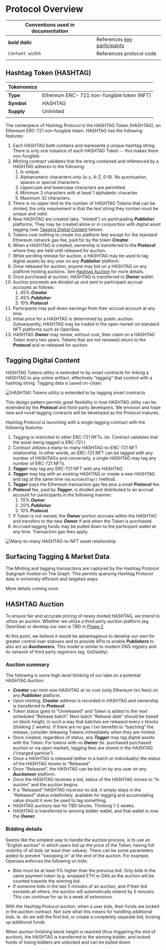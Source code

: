 # Protocol Overview

| Conventions used in documentation |  |
| ------------- | ------------- |
| **_bold italic_**  | References [key participants](/participants.html) |
| `Contant width`  | References protocol code  |
|  |  |

## Hashtag Token (HASHTAG)


| Tokenomics  |  |
| ------------- | ------------- |
| **Type**  | Ethereum ERC- 721 non-fungible token (NFT) |
| **Symbol**  | HASHTAG  |
| **Supply** | Unlimited |
|  |  |

The centerpiece of Hashtag Protocol is the HASHTAG Token (HASHTAG), an
Ethereum ERC-721 non-fungible token. HASHTAG has the following features:

1. Each HASHTAG both contains and represents a unique hashtag string.
   There is only one instance of each HASHTAG Token -- this makes them non-fungible.
2. Minting contract validates that the string contained and referenced by a
   HASHTAG adheres to the following:
    1. Is unique.
    2. Alphanumeric characters only (a-z, A-Z, 0-9). No punctuation, spaces or special
       characters.
    3. Uppercase and lowercase characters are permitted. 
    4. Minimum 3 characters with at least 1 alphabetic character.
    5. Maximum 32 characters.
3. There is no upper limit to the number of HASHTAG Tokens that can be minted;
   the only requirement is that the text string they contain must be _unique_
   and _valid_.
4. New HASHTAG are created (aka. “minted”) on participating **_Publisher_**
   platforms; They may be created alone or in conjunction with digital asset
   tagging (see [Tagging Digital
   Content](/protocol-overview.html#tagging-digital-content) below).
5. Tokens cost nothing to create (no platform fee) except for the standard
   Ethereum network gas fee, paid for by the token **_Creator_**.
6. When a HASHTAG is created, ownership is transferred to the **_Protocol_**
   where they are held until released for auction.
7. While pending release for auction, a HASHTAG may be used to tag digital assets
   by any user on any **_Publisher_** platform.
8. Once released for auction, anyone may bid on a HASHTAG on any platform
   hosting auctions. See [Hashtag
   Auction](/protocol-overview.html#hashtag-auction) for more details.
9. Once purchased at auction, HASHTAG is transferred to **_Owner_** wallet.
10. Auction proceeds are divided up and sent to
   participant accrual accounts as follows:
    1. 45% **_Creator_** 
    2. 45% **_Publisher_**
    3. 10% **_Protocol_** 
11. Participants may pull down earnings from their accrual account at any
    time.
12. Initial price for a HASHTAG is determined by public auction.
    Subsequently, HASHTAG may be traded in the open market on standard NFT
    platforms such as OpenSea.
13. HASHTAG **_Owner_** may renew, without cost, their claim on a HASHTAG
    Token every two years. Tokens that are not renewed return to the **_Protocol_**
    and re-released for auction.


## Tagging Digital Content 

HASHTAG Tokens utility is extended to by smart contracts for linking a HASHTAG to
any online artifact, effectively “tagging” that content with a hashtag string.
Tagging data is saved on-chain.

![HASHTAG Tokens utility is extended to by tagging smart contracts](/assets/img/tagging-contracts-roadmap.png)

This design pattern permits great flexibility in how HASHTAG utility
can be extended by the **_Protocol_** and third-party developers. We envision
and hope new and novel tagging contracts will be developed as the Protocol
matures.

Hashtag Protocol is launching with a single tagging contract with the
following features: 


1. Tagging is restricted to other ERC-721 NFTs. (ie. Contract validates that
   the asset being tagged is ERC-721.)
2. Contract utilizes a many-to-many HASHTAG-to-ERC-721 NFT relationship. In
   other words, an ERC-721 NFT can be tagged with any number of HASHTAGs
   and conversely, a single HASHTAG may tag any number of ERC-721 NFTs.
3. **_Tagger_** may tag any ERC-721 NFT with any HASHTAG.
4. **_Tagger_** may tag with an existing HASHTAG or create a new HASHTAG
   and tag at the same time via `mintAndTag()` method.
5. **_Tagger_** pays the Ethereum transaction gas fee plus a small
   **_Protocol_** fee.
6. **_Protocol_** fee, paid by **_Tagger_**, is divided and distributed to an accrual
   account for participants in the following manner:
    1. 70% **_Owner_** 
    2. 20% **_Publisher_**
    3. 10% **_Protocol_**
7. If Token is not owned, the **_Owner_** portion accrues within the HASHTAG
   and transfers to the new **_Owner_** if and when the Token is purchased.
8. Accrued tagging funds may be pulled down to the participant wallet at any
   time. Transaction gas fees apply.

![Many-to-many HASHTAG-to-NFT asset relationship](/assets/img/tagging-schema-many-many.png)

## Surfacing Tagging & Market Data

The Minting and tagging transactions are captured by the Hashtag Protocol
Subgraph hosted on The Graph. This permits querying Hashtag Protocol data in
extremely efficient and targeted ways.

More details coming soon.


## HASHTAG Auction

To ensure fair and accurate pricing of newly minted HASHTAG, we intend
to utilize an auction. Whether we utilize a third party auction platform (eg.
OpenSea) or develop our own is TBD in [Phase 2](/roadmap.html#phase-2-platform-promotion).

At this point, we believe it would be advantageous to develop our own for
greater control over statuses and to provide APIs to enable **_Publishers_** to
also act as **_Auctioneers_**. This model is similar to modern DNS registry
and its network of third party registrars (eg. GoDaddy).


### Auction summary

The following is some high-level thinking of our take on a potential HASHTAG Auction:

*   **_Creator_** can mint new HASHTAG at no cost (only Ethereum txn fees)
    on any **_Publisher_** platform.
*   Upon minting, **_Creator_** address is recorded in HASHTAG and ownership is
    transferred to **_Protocol_**.
*   Token status goes to “Unreleased” and Token is added to the next scheduled
    “Release batch”. Next batch “Release date” should be based on block
    height, in such a way that batches are released every x blocks (thinking 2
    weeks). If there are no gas / txn benefits to “batching” the release,
    consider releasing Tokens immediately when they are minted.
*   Once created, regardless of status, any **_Tagger_** may tag digital
    assets with the Token. For tokens with no **_Owner_** (ie. purchased
    purchased auction or via open market), tagging fees are stored in the
    HASHTAG (“charged particle”).
*   Once a HASHTAG is released (either in a batch or individually) the status of
    the HASHTAG moves to “Released”.
*   Once “Released”, the HASHTAG can be bid on by any user on
    any **_Auctioneer_** platform.
*   Once the HASHTAG receives a bid, status of the HASHTAG moves to “In
    auction” and the auction begins.
*   If a “Released” HASHTAG receives no bid, it simply stays in the “Released”
    status indefinitely, available for tagging and accumulating value should
    it ever be used to tag something.
*   HASHTAG auctions last for TBD blocks. Thinking 1-2 weeks.
*   HASHTAG is transferred to winning bidder wallet, and that wallet is now the **_Owner_**.



### Bidding details

Seems like the simplest way to handle the auction process, is to use an
“English auction” in which users bid up the price of the Token, having full
visibility of all bids (at least their values). There can be some parameters
added to prevent “swooping in” at the end of the auction. For example, Opensea
enforces the following on bids:


*   Bids must be at least 5% higher than the previous bid. Only bids in the
    same payment token (e.g. wrapped ETH or DAI) as the auction will be
    counted towards the winning bid.
*   If someone bids in the last 5 minutes of an auction, and if their bid
    exceeds all others, the auction will automatically extend by 5 minutes.
    This can continue for up to a week of extensions.

With the Hashtag Protocol auction, when a user bids, their funds are locked in
the auction contract. Not sure what this means for handling additional bids.
Ie. do we edit the first bid, or create a completely separate bid, locking up
additional funds.

When auction finishing block height is reached (thus triggering the end of
auction), the HASHTAG is transferred to the winning bidder, and locked funds
of losing bidders are unlocked and can be pulled down.
